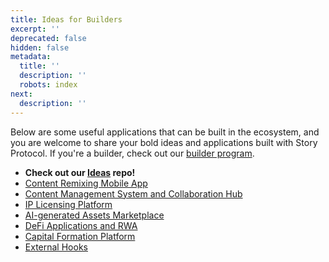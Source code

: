 ```yaml
---
title: Ideas for Builders
excerpt: ''
deprecated: false
hidden: false
metadata:
  title: ''
  description: ''
  robots: index
next:
  description: ''
---
```

Below are some useful applications that can be built in the ecosystem, and you are welcome to share your bold ideas and applications built with Story Protocol. If you're a builder, check out our [builder program](https://www.storyprotocol.xyz/builder-program). 

- **Check out our [Ideas](https://github.com/storyprotocol/ideas)  repo!**
- [Content Remixing Mobile App](doc:content-remixing-mobile-app)
- [Content Management System and Collaboration Hub](doc:content-management-system-and-collaboration-hub)
- [IP Licensing Platform](doc:ip-licensing-platform)
- [AI-generated Assets Marketplace](doc:ai-generated-assets-marketplace)
- [DeFi Applications and RWA](doc:defi-applications-and-rwa)
- [Capital Formation Platform](doc:capital-formation-platform)
- [External Hooks](doc:external-hooks)

#